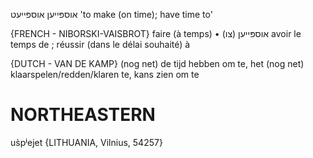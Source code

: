 אוספּייען
אוספּייעט
'to make (on time); have time to'

{FRENCH - NIBORSKI-VAISBROT}
faire (à temps)
• אוספּייען‏ (צו‏) 	avoir le temps de ; réussir (dans le délai souhaité) à

{DUTCH - VAN DE KAMP}
(nog net) de tijd hebben om te, het (nog net) klaarspelen/redden/klaren te, kans zien om te

NORTHEASTERN
==============

us̀pʲejet {LITHUANIA, Vilnius, 54257}